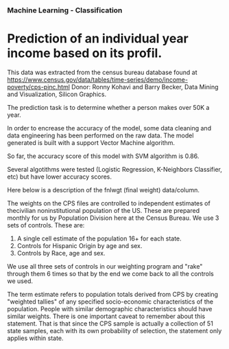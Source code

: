 ### Machine Learning - Classification
# Prediction of an individual year income based on its profil. 

This data was extracted from the census bureau database found at https://www.census.gov/data/tables/time-series/demo/income-poverty/cps-pinc.html
Donor: Ronny Kohavi and Barry Becker, Data Mining and Visualization, Silicon Graphics.

The prediction task is to determine whether a person makes over 50K a year.

In order to encrease the accuracy of the model, some data cleaning and data engineering has been performed on the raw data. The model generated is built with a support Vector Machine algorithm. 

So far, the accuracy score of this model with SVM algorithm is 0.86. 

Several algotithms were tested (Logistic Regression, K-Neighbors Classifier, etc) but have lower accuracy scores.

Here below is a description of the fnlwgt (final weight) data/column.

The weights on the CPS files are controlled to independent estimates of thecivilian noninstitutional population of the US. These are prepared monthly for us by Population Division here at the Census Bureau.  We use 3 sets of controls.
These are:
   1.  A single cell estimate of the population 16+ for each state.
   2.  Controls for Hispanic Origin by age and sex.
   3.  Controls by Race, age and sex.

 We use all three sets of controls in our weighting program and "rake" through them 6 times so that by the end we come back to all the controls we used.
 
 The term estimate refers to population totals derived from CPS by creating "weighted tallies" of any specified socio-economic characteristics of the population. People with similar demographic characteristics should have similar weights.  There is one important caveat to remember about this statement.  That is that since the CPS sample is actually a collection of 51 state samples, each with its own probability of selection, the statement only applies within state.
